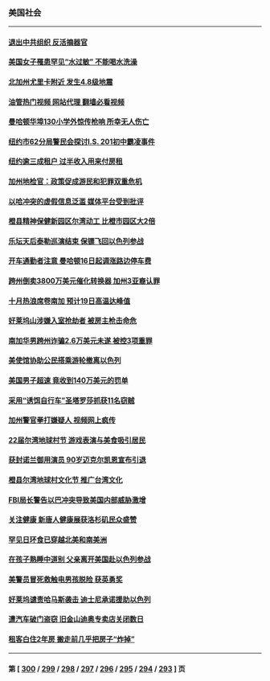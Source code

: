 ### 美国社会
---
#### [退出中共组织 反活摘器官](../../pages/ncid1078160/n14098051.md?10190045) 
#### [美国女子罹患罕见“水过敏” 不能喝水洗澡](../../pages/ncid1078160/n14097714.md?10190045) 
#### [北加州尤里卡附近  发生4.8级地震](../../pages/ncid1078160/n14097733.md?10190045) 
#### [油管热门视频 网站代理 翻墙必看视频](http://138.2.39.72:81/youtube.html?epic-marker?10190045)
#### [曼哈顿华埠130小学外惊传枪响 所幸无人伤亡](../../pages/ncid1078160/n14097685.md?10190045) 
#### [纽约市62分局警民会探讨I.S. 201初中霸凌事件](../../pages/ncid1078160/n14097620.md?10190045) 
#### [纽约逾三成租户 过半收入用来付房租](../../pages/ncid1078160/n14097677.md?10190045) 
#### [加州地检官：政策促成游民和犯罪双重危机](../../pages/ncid1078160/n14097497.md?10190045) 
#### [以哈冲突的虚假信息泛滥 媒体平台受到批评](../../pages/ncid1078160/n14097471.md?10190045) 
#### [橙县精神保健新园区尔湾动工 比橙市园区大2倍](../../pages/ncid1078160/n14097456.md?10190045) 
#### [乐坛天后泰勒巡演结束 保镖飞回以色列参战](../../pages/ncid1078160/n14097381.md?10190045) 
#### [开车通勤者注意 曼哈顿16日起调涨路边停车费](../../pages/ncid1078160/n14096829.md?10190045) 
#### [跨州倒卖3800万美元催化转换器 加州3亚裔认罪](../../pages/ncid1078160/n14096764.md?10190045) 
#### [十月热浪席卷南加 预计19日高温达峰值](../../pages/ncid1078160/n14096728.md?10190045) 
#### [好莱坞山涉嫌入室抢劫者 被房主枪击命危](../../pages/ncid1078160/n14096716.md?10190045) 
#### [南加华男跨州诈骗2.6万美元未遂 被控3项重罪](../../pages/ncid1078160/n14096707.md?10190045) 
#### [美使馆协助公民搭乘游轮撤离以色列](../../pages/ncid1078160/n14096558.md?10190045) 
#### [美国男子超速 竟收到140万美元的罚单](../../pages/ncid1078160/n14096580.md?10190045) 
#### [采用“诱饵自行车”圣塔罗莎抓获11名窃贼](../../pages/ncid1078160/n14096423.md?10190045) 
#### [加州警官拳打嫌疑人 视频网上疯传](../../pages/ncid1078160/n14096324.md?10190045) 
#### [22届尔湾地球村节 游戏表演与美食吸引居民](../../pages/ncid1078160/n14096057.md?10190045) 
#### [获封诺兰御用演员 90岁迈克尔凯恩宣布引退](../../pages/ncid1078160/n14095892.md?10190045) 
#### [橙县尔湾地球村文化节 推广台湾文化](../../pages/ncid1078160/n14095896.md?10190045) 
#### [FBI局长警告以巴冲突导致美国内部威胁激增](../../pages/ncid1078160/n14095800.md?10190045) 
#### [关注健康 新唐人健康展获洛杉矶民众盛赞](../../pages/ncid1078160/n14095614.md?10190045) 
#### [罕见日环食已穿越北美和南美洲](../../pages/ncid1078160/n14095471.md?10190045) 
#### [在孩子熟睡中道别 父亲离开美国赴以色列参战](../../pages/ncid1078160/n14095425.md?10190045) 
#### [美警员冒死救触电男孩脱险 获英勇奖](../../pages/ncid1078160/n14095186.md?10190045) 
#### [好莱坞谴责哈马斯袭击 迪士尼承诺援助以色列](../../pages/ncid1078160/n14095371.md?10190045) 
#### [遭汽车破门盗窃 旧金山迪奥专卖店关闭数日](../../pages/ncid1078160/n14095185.md?10190045) 
#### [租客白住2年房 搬走前几乎把房子“炸掉”](../../pages/ncid1078160/n14095126.md?10190045) 

---
#### 第 [ [300](./300.md?10190045) / [299](./299.md?10190045) / [298](./298.md?10190045) / [297](./297.md?10190045) / [296](./296.md?10190045) / [295](./295.md?10190045) / [294](./294.md?10190045) / [293](./293.md?10190045) ] 页
